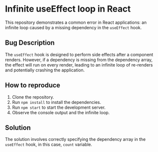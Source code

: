 # Infinite useEffect loop in React

This repository demonstrates a common error in React applications: an infinite loop caused by a missing dependency in the `useEffect` hook.

## Bug Description
The `useEffect` hook is designed to perform side effects after a component renders.  However, if a dependency is missing from the dependency array, the effect will run on every render, leading to an infinite loop of re-renders and potentially crashing the application. 

## How to reproduce
1. Clone the repository.
2. Run `npm install` to install the dependencies.
3. Run `npm start` to start the development server.
4. Observe the console output and the infinite loop.

## Solution
The solution involves correctly specifying the dependency array in the `useEffect` hook, in this case, `count` variable.